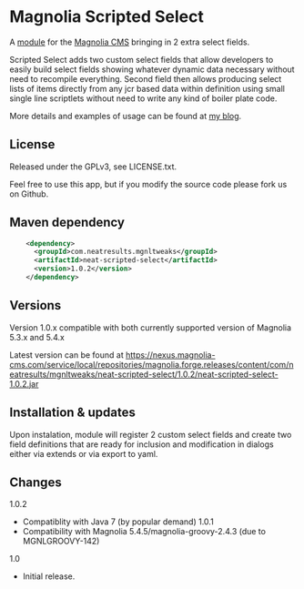 Magnolia Scripted Select
=======================

A [module](https://documentation.magnolia-cms.com/display/DOCS/Modules) for the [Magnolia CMS](http://www.magnolia-cms.com) bringing in 2 extra select fields.

Scripted Select adds two custom select fields that allow developers to easily build select fields showing whatever dynamic data necessary without need to recompile everything.
Second field then allows producing select lists of items directly from any jcr based data within definition using small single line scriptlets without need to write any kind of boiler plate code.

More details and examples of usage can be found at [my blog](https://www.magnolia-cms.com/blogs/jan-haderka/detail~@scriptable-and-queryable-select-fields~.html).

License
-------

Released under the GPLv3, see LICENSE.txt. 

Feel free to use this app, but if you modify the source code please fork us on Github.

Maven dependency
-----------------
```xml
    <dependency>
      <groupId>com.neatresults.mgnltweaks</groupId>
      <artifactId>neat-scripted-select</artifactId>
      <version>1.0.2</version>
    </dependency>
```

Versions
-----------------
Version 1.0.x compatible with both currently supported version of Magnolia 5.3.x and 5.4.x

Latest version can be found at https://nexus.magnolia-cms.com/service/local/repositories/magnolia.forge.releases/content/com/neatresults/mgnltweaks/neat-scripted-select/1.0.2/neat-scripted-select-1.0.2.jar

Installation & updates 
-----------------
Upon instalation, module will register 2 custom select fields and create two field definitions that are ready for inclusion and modification in dialogs either via extends or via export to yaml.

Changes
-----------------
1.0.2
- Compatiblity with Java 7 (by popular demand)
1.0.1
- Compatibility with Magnolia 5.4.5/magnolia-groovy-2.4.3  (due to MGNLGROOVY-142)

1.0
- Initial release.

